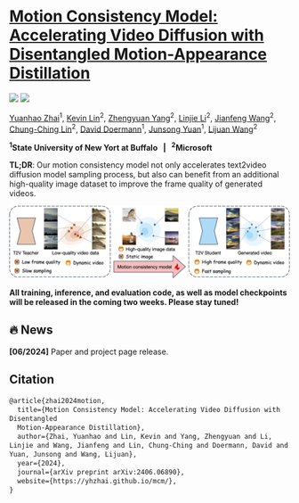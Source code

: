 # [Motion Consistency Model: Accelerating Video Diffusion with Disentangled Motion-Appearance Distillation](https://yhzhai.github.io/mcm/)

<a href='https://yhzhai.github.io/mcm/'><img src='https://img.shields.io/badge/Project-Page-Green'></a> <a href='https://arxiv.org/abs/2406.06890'><img src='https://img.shields.io/badge/Paper-arXiv-red'></a> 

[Yuanhao Zhai](https://www.yhzhai.com/)<sup>1</sup>, [Kevin Lin](https://sites.google.com/site/kevinlin311tw/)<sup>2</sup>, [Zhengyuan Yang](https://zyang-ur.github.io)<sup>2</sup>, [Linjie Li](https://scholar.google.com/citations?hl=en&user=WR875gYAAAAJ)<sup>2</sup>, [Jianfeng Wang](http://jianfengwang.me)<sup>2</sup>, [Chung-Ching Lin](https://scholar.google.com/citations?hl=en&user=legkbM0AAAAJ)<sup>2</sup>, [David Doermann](https://cse.buffalo.edu/~doermann/)<sup>1</sup>, [Junsong Yuan](https://cse.buffalo.edu/~jsyuan/)<sup>1</sup>, [Lijuan Wang](https://scholar.google.com/citations?hl=en&user=cDcWXuIAAAAJ)<sup>2</sup>

**<sup>1</sup>State University of New Yort at Buffalo  &nbsp; | &nbsp;  <sup>2</sup>Microsoft**

**TL;DR**: Our motion consistency model not only accelerates text2video diffusion model sampling process, but also can benefit from an additional high-quality image dataset to improve the frame quality of generated videos.

![Our motion consistency model not only distill the motion prior from the teacher to accelerate sampling, but also can benefit from an additional high-quality image dataset to improve the frame quality of generated videos.](static/images/illustration.png)

**All training, inference, and evaluation code, as well as model checkpoints will be released in the coming two weeks. Please stay tuned!**

## :fire: News
**[06/2024]** Paper and project page release.

## Citation
```
@article{zhai2024motion,
  title={Motion Consistency Model: Accelerating Video Diffusion with Disentangled
  Motion-Appearance Distillation},
  author={Zhai, Yuanhao and Lin, Kevin and Yang, Zhengyuan and Li, Linjie and Wang, Jianfeng and Lin, Chung-Ching and Doermann, David and Yuan, Junsong and Wang, Lijuan},
  year={2024},
  journal={arXiv preprint arXiv:2406.06890},
  website={https://yhzhai.github.io/mcm/},
}
```